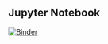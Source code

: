 ## Jupyter Notebook
[![Binder](https://mybinder.org/badge_logo.svg)](https://mybinder.org/v2/gh/LalitSinghBisht/PW_Data_Science_Notes.git/master)

